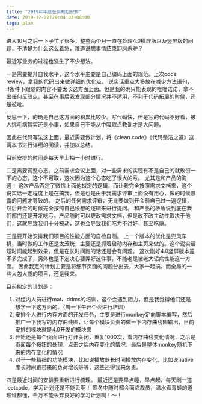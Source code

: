 ```yaml
---
title: "2019年年底任务规划安排"
date: 2019-12-22T20:04:03+08:00
tags: plan
---
```


进入10月之后一下子忙了很多，整整两个月一直在处理4.0横屏版以及竖屏版的问题，不清楚为什么这么着急，难道说想事情结束卸磨杀驴？

最近写业务的过程也滋生了不少想法。

一是需要提升自我水平，这个水平主要是自己编码上面的规范。上次code review，拿我的代码出来做详细的优化点。
说实话重点大多放在减少方法语句，if条件下跟随的内容不要太长这方面上面。但是我的确只能表现的唯唯诺诺，拿不出任何反驳点。甚至在事后我发现部分情况并不适用，不利于代码拓展的时候，还是被呛。

反思一下，的确是自己这方面的积累比较少。写代码快，但是写的代码不好看，被人挑毛病其实还是小事，如果自己不能从中吸取点教训才是大问题。

因此在代码写法这上面，最近需要做计划，将《clean code》《代码整洁之道》这两本书进行详细的阅读，并加以总结。

目前安排的时间是每天早上抽一小时进行。

二是需要调整心态。之前需求会议上面，对一些需求的实现有不是自己的就敷衍一下的心态。这个不可取，这次因为这个心态吃了很大的亏。
尤其是和产品的沟通！
这次产品否定了微信上面他拟定的逻辑，而让我完全按照需求文档来，这个说实话一定程度上是在搞我，但是也是由于我需求评审上面没有用心，做的时候暴露的问题才导致的。
之后的任何需求评审，无比要做到开会前自己过一遍逻辑，然后开会的时候完全按照自己设想的逻辑来进行提问。
和产品的矛盾说到底在我们部门还是开发吃亏。产品随时可以更改需求文档，但是改不改主动性取决于他们，这就导致我们十分被动，这也会导致我们吃力不讨好，甚至吃瘪。

三是要开始安排我们项目的性能方面的自检自测。
上一个版本的优化是兜风车机，当时做的工作还是太笼统，主要还是抓着启动内存和主页来做的。这个说实话短时间能起到效果，但是在长时间跑的话还是会有问题。
这次刚好4.0竖屏版本差不多完成了，另外也是下定决心要弄好这件事，不能老是被老大诟病性能这一方面。
因此我定的计划主要是将细节页面的问题分出去，大家一起搞，而全局的一些大包大揽的项目，还是我来。

目前拟定的计划是：
1. 对组内人员进行mat、ddms的培训，这个会遇到阻力，但是我觉得他们还是想学一下这方面的。（周一下午开个会进行培训）
2. 安排个人进行内存方面的开发任务，主要是进行monkey定向脚本编写，然后推广一下我写的内存曲线图，让每个模块负责的做一下内存曲线图输出，目前安排的模块就是4.0开发的模块来
3. 开始还是每个页面进行打开关闭，重复1000次，看内存曲线变化情况，之后是页面每个按钮的处理，点击之后内存变化的情况，最后是整体monkey随机下来的内存变化的情况
4. 对于一些精细的功能模块，比如说播放器长时间播放内存变化，比如说native库长时间跑带来的负荷增长等等，这些还得我来负责。

四是最近时间的安排要重新进行梳理。
最近还是要早点睡，早点起，每天刷一道leetcode，学习计划还是不能丢啊！
寒冬中随时都会面临裁员，温水煮青蛙的道理谁都懂，千万不能丢弃良好的学习计划啊！～！